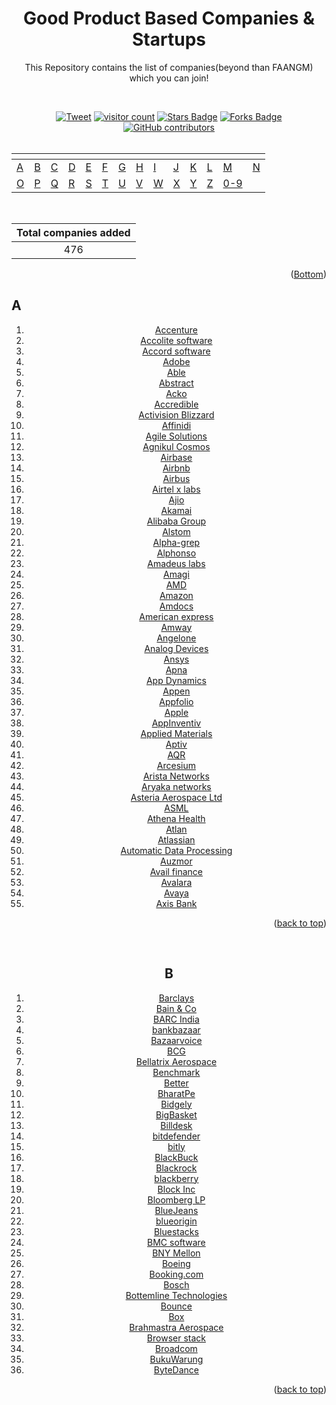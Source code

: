 <div id="top"></div>

<div align="center"> <h1> Good Product Based Companies & Startups </h1>  
This Repository contains the list of companies(beyond than FAANGM) which you can join!  
    
<p>
    <br>
</p>  

<div>
<a href="https://twitter.com/intent/tweet?text=This%20repo%20contains%20opportunities%20for%20you%20to%20apply%20to%20more%20than%20300%20good%20companies%20&url=https://developer-ronnie.github.io/BeyondFAANGM/&hashtags=githubrepository,productbasedcompanies,goodstartups,bestservicebasedcompanies"><img src="https://img.shields.io/twitter/url/http/shields.io.svg?style=social" alt="Tweet" ></a>
<a href="https://github.com/Developer-RONNIE/BeyondFAANGM"><img src="https://visitor-badge.laobi.icu/badge?page_id=Developer-RONNIE.BeyondFAANGM" alt="visitor count"/></a>
<a href="https://github.com/Developer-RONNIE/BeyondFAANGM/stargazers"><img src="https://img.shields.io/github/stars/Developer-RONNIE/BeyondFAANGM?style=social" alt="Stars Badge"/></a>
<a href="https://github.com/Developer-RONNIE/BeyondFAANGM/network/members"><img src="https://img.shields.io/github/forks/Developer-RONNIE/BeyondFAANGM" alt="Forks Badge"/></a>
<a href="https://github.com/Developer-RONNIE/BeyondFAANGM/graphs/contributors"><img alt="GitHub contributors" src="https://img.shields.io/github/contributors/Developer-RONNIE/BeyondFAANGM?color=2b9348"></a>
</div>



<br>



<div align="center">
   <table>
      <thead>
         <tr>
            <th align="left"></th>
            <th align="left"></th>
            <th align="left"></th>
            <th align="left"></th>
            <th align="left"></th>
            <th align="left"></th>
            <th align="left"></th>
            <th align="left"></th>
            <th align="left"></th>
            <th align="left"></th>
            <th align="left"></th>
            <th align="left"></th>
            <th align="left"></th>
            <th align="left"></th>
         </tr>
      </thead>
      <tbody>
         <tr>
            <td align="left"><a href="#A">A</a></td>
            <td align="left"><a href="#B">B</a></td>
            <td align="left"><a href="#C">C</a></td>
            <td align="left"><a href="#D">D</a></td>
            <td align="left"><a href="#E">E</a></td>
            <td align="left"><a href="#F">F</a></td>
            <td align="left"><a href="#G">G</a></td>
            <td align="left"><a href="#H">H</a></td>
            <td align="left"><a href="#I">I</a></td>
            <td align="left"><a href="#J">J</a></td>
            <td align="left"><a href="#K">K</a></td>
            <td align="left"><a href="#L">L</a></td>
            <td align="left"><a href="#M">M</a></td>
            <td align="left"><a href="#N">N</a></td>
         </tr>
         <tr>
            <td align="left"><a href="#O">O</a></td>
            <td align="left"><a href="#P">P</a></td>
            <td align="left"><a href="#Q">Q</a></td>
            <td align="left"><a href="#R">R</a></td>
            <td align="left"><a href="#S">S</a></td>
            <td align="left"><a href="#T">T</a></td>
            <td align="left"><a href="#U">U</a></td>
            <td align="left"><a href="#V">V</a></td>
            <td align="left"><a href="#W">W</a></td>
            <td align="left"><a href="#X">X</a></td>
            <td align="left"><a href="#Y">Y</a></td>
            <td align="left"><a href="#Z">Z</a></td>
            <td align="left"><a href="#0-9">0-9</a></td>
            <td align="left"></td>
         </tr>
      </tbody>
   </table>
</div>
<br>
<div align="center">
   <table>
      <thead>
         <tr>
            <th align="center">Total companies added</th>
         </tr>
      </thead>
      <tbody>
         <tr>
            <td align="center">476</td>
         </tr>
      </tbody>
   </table>
</div>
<!-- change the above count after adding companies. -->
<p align="right">(<a href="#Bottom">Bottom</a>)</p>




 <!---
PLEASE DON'T CHANGE THE NUMBERING. KEEP EVERYTHING STARTING WITH 1.
-->

<!-- ## A   -->
<h2 id="A" align="left">A</h2>  

<ol>
<li><a href="https://www.accenture.com/in-en/careers">Accenture</a></li>
<li><a href="https://www.accolite.com/careers">Accolite software</a>  </li>
<li><a href="https://accord-global.com/careers.html">Accord software</a></li>
<li><a href="https://www.adobe.com/careers.html">Adobe</a>  </li>
<li><a href="https://able.co/team">Able</a>  </li>
<li><a href="https://angel.co/company/abstract/jobs">Abstract</a>  </li>
<li><a href="https://acko.skillate.com/">Acko</a></li>
<li><a href="https://careers.accredible.com/">Accredible</a>  </li>
<li><a href="https://careers.activisionblizzard.com/">Activision Blizzard</a>  </li>
<li><a href="https://www.affinidi.com/careers">Affinidi</a>  </li>
<li><a href="http://agilesolutions.com/careers-2/">Agile Solutions</a>      </li>
<li><a href="https://agnikul.in/#/career">Agnikul Cosmos</a>   </li>
<li><a href="https://www.airbase.com/careers">Airbase</a></li>
<li><a href="https://careers.airbnb.com/">Airbnb</a>  </li>
<li><a href="https://www.airbus.com/careers.html">Airbus</a>    </li>
<li><a href="https://careers.airtel.com/">Airtel x labs</a>  </li>
<li><a href="https://www.ajio.com/ajio-careers">Ajio</a>    </li>
<li><a href="https://www.akamai.com/careers">Akamai</a>   </li>
<li><a href="https://talent.alibaba.com/en/home?lang=en">Alibaba Group</a></li>
<li><a href="https://www.alstom.com/careers">Alstom</a></li>
<li><a href="https://www.alpha-grep.com/career/">Alpha-grep</a>  </li>
<li><a href="https://lgads.tv/careers/">Alphonso</a>  </li>
<li><a href="https://jobs.amadeus.com/">Amadeus labs</a>    </li>
<li><a href="https://www.amagi.com/careers">Amagi</a>  </li>
<li><a href="https://careers.amd.com/careers-home">AMD</a>   </li>
<li><a href="https://www.amazon.jobs/en/">Amazon</a>    </li>
<li><a href="https://asset.amdocs.com/careers/">Amdocs</a></li>
<li><a href="https://www.americanexpress.com/en-us/careers/">American express</a></li>
<li><a href="https://www.amway.in/about-amway/careers">Amway</a>    </li>
<li><a href="https://www.angelone.in/careers">Angelone</a>  </li>
<li><a href="https://www.analog.com/en/about-adi/careers.html">Analog Devices</a>   </li>
<li><a href="https://www.ansys.com/en-in/careers">Ansys</a>  </li>
<li><a href="https://www.instahyre.com/jobs-at-apna/">Apna</a>    </li>
<li><a href="https://www.appdynamics.com/company/careers/india">App Dynamics</a></li>
<li><a href="https://appen.com/jobs/">Appen</a></li>
<li><a href="https://www.appfolio.com/company/careers">Appfolio</a></li>
<li><a href="https://www.apple.com/careers/us/">Apple</a> </li>
<li><a href="https://appinventiv.com/career/">AppInventiv</a>   </li>
<li><a href="https://www.appliedmaterials.com/us/en/careers.html">Applied Materials</a>   </li>
<li><a href="https://jobs.aptiv.com/">Aptiv</a></li>
<li><a href="https://www.aqr.com/About-Us/Careers">AQR</a>  </li>
<li><a href="https://www.arcesium.com/careers.html">Arcesium</a>   </li>
<li><a href="https://www.arista.com/en/careers">Arista Networks</a>  </li>
<li><a href="https://www.linkedin.com/company/aryaka-networks/jobs?originalSubdomain=in">Aryaka networks</a></li>
<li><a href="https://asteria.co.in/careers/">Asteria Aerospace Ltd</a>  </li>
<li><a href="https://www.asml.com/en/careers">ASML</a>  </li>
<li><a href="https://www.athenahealth.com/careers">Athena Health</a>  </li>
<li><a href="https://atlan.com/careers/">Atlan</a></li>
<li><a href="https://www.atlassian.com/company/careers">Atlassian</a>  </li>
<li><a href="https://jobs.adp.com/">Automatic Data Processing</a>   </li>
<li><a href="https://auzmor.com/careers/">Auzmor</a>  </li>
<li><a href="https://availfinance.in/opportunities/">Avail finance</a>  </li>
<li><a href="https://www.avalara.com/us/en/about/jobs/job-openings.html">Avalara</a>  </li>
<li><a href="https://careers.avaya.com/">Avaya</a></li>
<li><a href="https://www.axisbank.com/careers">Axis Bank</a></li>
</ol>
<p align="right">(<a href="#top">back to top</a>)</p>

<br>

<h2 id="B">B</h2>  

<ol>
<li><a href="https://home.barclays/careers/">Barclays</a></li>
<li><a href="https://www.bain.com/careers/">Bain &amp; Co</a></li>
<li><a href="https://www.barcindia.co.in/life-at-barc">BARC India</a></li>
<li><a href="https://www.bankbazaar.com/careers.html">bankbazaar</a>   </li>
<li><a href="https://www.bazaarvoice.com/company/careers/">Bazaarvoice</a></li>
<li><a href="https://careers.bcg.com/">BCG</a>   </li>
<li><a href="http://www.bellatrixaerospace.com/">Bellatrix Aerospace</a></li>
<li><a href="https://benchmarkit.zohorecruit.com/jobs/Careers">Benchmark</a> </li>
<li><a href="https://better.com/about-us/careers">Better</a></li>
<li><a href="https://bharatpe.com/career">BharatPe</a>  </li>
<li><a href="https://www.bidgely.com/bidgely-career-opportunities/">Bidgely</a>   </li>
<li><a href="https://careers.bigbasket.com/">BigBasket</a>  </li>
<li><a href="https://www.linkedin.com/company/billdesk/jobs/">Billdesk</a>  </li>
<li><a href="https://www.bitdefender.com/company/job-opportunities/">bitdefender</a>  </li>
<li><a href="https://bitly.com/pages/careers">bitly</a>  </li>
<li><a href="https://www.blackbuck.com/careers.php">BlackBuck</a></li>
<li><a href="https://careers.blackrock.com/">Blackrock</a></li>
<li><a href="https://bb.wd3.myworkdayjobs.com/BlackBerry/jobs">blackberry</a></li>
<li><a href="https://block.xyz/careers">Block Inc</a></li>
<li><a href="https://careers.bloomberg.com/job/search">Bloomberg LP</a></li>
<li><a href="https://www.bluejeans.com/careers">BlueJeans</a></li>
<li><a href="https://www.blueorigin.com/careers">blueorigin</a></li>
<li><a href="https://www.bluestacks.com/work-at-bluestacks.html">Bluestacks</a></li>
<li><a href="https://www.bmc.com/careers/careers.html">BMC software</a>  </li>
<li><a href="https://jobs.bnymellon.com/">BNY Mellon</a></li>
<li><a href="https://jobs.boeing.com/">Boeing</a> </li>
<li><a href="https://jobs.booking.com/careers">Booking.com</a></li>
<li><a href="https://www.bosch.in/careers/">Bosch</a></li>
<li><a href="https://www.bottomline.com/apac/about/careers">Bottemline Technologies</a> </li>
<li><a href="https://careers-bounce.peoplestrong.com/portal/job/joblist">Bounce</a></li>
<li><a href="https://www.box.com/en-in/careers">Box</a></li>
<li><a href="https://www.brahmastraspace.org/career">Brahmastra Aerospace</a></li>
<li><a href="https://www.browserstack.com/careers">Browser stack</a>  </li>
<li><a href="https://www.broadcom.com/company/careers">Broadcom</a>  </li>
<li><a href="https://www.notion.so/BukuWarung-Building-the-digital-infrastructure-for-60-million-MSMEs-in-Indonesia-7e8a4f614acb4c4888659f9d36179579">BukuWarung</a></li>
<li><a href="https://jobs.bytedance.com/en">ByteDance</a></li>
</ol>
<p align="right">(<a href="#top">back to top</a>)</p>

<br>
